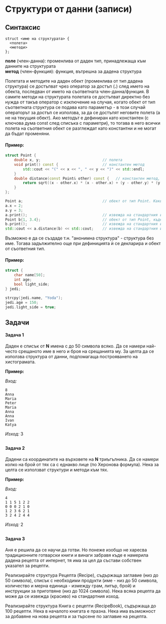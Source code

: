 # Структури от данни (записи)

## Синтаксис
```
struct <име на структурата> {   
  <полета>                              
  <методи>                              
};
```

**поле** (член-данна): променлива от даден тип, принадлежаща към данните на структурата <br>
**метод** (член-функция): функция, вътрешна за дадена структура

Полетата и методите на даден обект (променлива от тип дадена структура) се достъпват чрез оператор за достъп (**.**) след името на обекта, последван от името на съответната член-данна/функция. В самите методи на структурата полетата се достъпват директно без нужда от такъв оператор с изключение на случая, когато обект от тип съответната структура се подава като параметър - в този случай операторът за достъп се използва, за да се достъпят неговите полета (а не на текущия обект). Ако методът е дефиниран като константен (с ключова дума const след списъка с параметри), то тогава в него всички полета на съответния обект се разглеждат като константни и не могат да бъдат променяни. 

#### Пример:
```c++
struct Point {
    double x, y;                            // полета
    void print() const {                    // константен метод
        std::cout << "(" << x << ", " << y << ")" << std::endl;
    }
    double distance(const Point& other) const {   // константен метод, получаващ като параметър константен обект от тип Point
        return sqrt((x - other.x) * (x - other.x) + (y - other.y) * (y - other.y));
    }
};

Point a;                                    // обект от тип Point. Каква е стойността на x и y?
a.x = 2;                
a.y = 3;
a.print();                                  // извежда на стандартния изход "(2, 3)"
Point b{1, 3.4};                            // обект от тип Point, където има предварително зададени стойности за x и y
b.print();                                  // извежда на стандартния изход "(1, 3.4)"
std::cout << a.distance(b) << std::cout;    // извежда на стандартния изход разстоянието между точки a и b
```

Възможно е да се създаде т.н. "анонимна структура" - структура без име. Тогава задължително още при дефиницията ѝ се декларира и обект от съответния тип.

#### Пример:
```c++
struct {
    char name[50];
    int age;
    bool light_side; 
} jedi;

strcpy(jedi.name, "Yoda");
jedi.age = 150;
jedi.light_side = true; 
```


## Задачи

#### Задача 1
Даден е списък от **N** имена с до 50 символа всяко. Да се намери най-често срещаното име в него и броя на срещанията му. За целта да се използва структура от данни, подпомагаща построяването на хистограмата.

**Пример:** 

*Вход:* 
```
8       
Anna    
Maria   
Peter   
Maria   
Anna    
Anna    
Ivan    
Katya  
```

*Изход:* 3

##
#### Задача 2
Дадени са координатите на върховете на **N** триъгълника. Да се намери колко на брой от тях са с еднакво лице (по Херонова формула). Нека за целта се използват структури и методи към тях.

**Пример:**

*Вход:* 
```    
4           
1 1 5 1 2 2 
0 0 0 2 1 0 
1 2 3 6 2 1 
3 2 4 2 4 4 
```

*Изход:* 2

##
#### Задача 3
Аня е решила да се научи да готви. Но понеже изобщо не харесва традиционните готварски книги и винаги забравя къде е намерила дадена рецепта от интернет, тя има за цел да състави собствен указател за рецепти.

Реализирайте структура Рецепта (Recipe), съдържаща заглавие (низ до 50 символа), списък с необходими продукти (име - низ до 50 символа, количество и мерна единица - измежду грам, литър, брой) и инструкции за приготвяне (низ до 1024 символа). Нека всяка рецепта да може да се извежда (красиво) на стандартния изход. 

Реализирайте структура Книга с рецепти (RecipeBook), съдържаща до 100 рецепти. Нека в началото книгата е празна. Нека има възможност за добавяне на нова рецепта и за търсене по заглавие на рецепта. 
